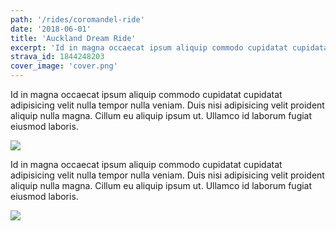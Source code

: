 ```yaml
---
path: '/rides/coromandel-ride'
date: '2018-06-01'
title: 'Auckland Dream Ride'
excerpt: 'Id in magna occaecat ipsum aliquip commodo cupidatat cupidatat adipisicing velit nulla tempor nulla veniam. Duis nisi adipisicing velit proident aliquip nulla magna. Cillum eu aliquip ipsum ut. Ullamcaa Duis nisi adipisicing velit proident aliquip nulla magna. Cillum eu aliquip ipsum ut. UllamcaaDuis nisi adipisicing velit proident aliquip nulla magna. Cillum eu aliquip ipsum ut. UllamcaaDuis nisi adipisicing velit proident aliquip nulla magna. Cillum eu aliquip ipsum ut. Ullamcaa sdf asdfdss dfsa sdfasdfas dfasdfasd fasd fasd fafasd df asdfasfdf asd fasd fasd fasf asdfo  as id laborum fugiat eiusmod laboris'
strava_id: 1844248203
cover_image: 'cover.png'
---
```


Id in magna occaecat ipsum aliquip commodo cupidatat cupidatat adipisicing velit nulla tempor nulla veniam. Duis nisi adipisicing velit proident aliquip nulla magna. Cillum eu aliquip ipsum ut. Ullamco id laborum fugiat eiusmod laboris.

![](https://placehold.it/600x300)

Id in magna occaecat ipsum aliquip commodo cupidatat cupidatat adipisicing velit nulla tempor nulla veniam. Duis nisi adipisicing velit proident aliquip nulla magna. Cillum eu aliquip ipsum ut. Ullamco id laborum fugiat eiusmod laboris.

![](https://placehold.it/600x300)
